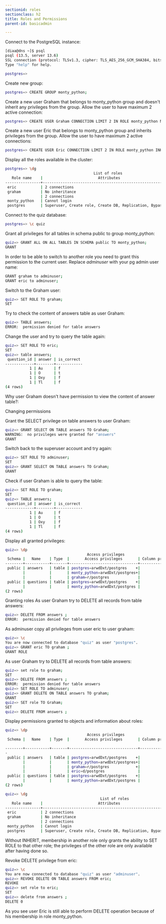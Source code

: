 ```yaml
---
sectionid: roles
sectionclass: h2
title: Roles and Permissions
parent-id: basicadmin

---
```


Connect to the PostgreSQL instance:
```sh 
[diaa@dns ~]$ psql 
psql (13.5, server 13.6)
SSL connection (protocol: TLSv1.3, cipher: TLS_AES_256_GCM_SHA384, bits: 256, compression: off)
Type "help" for help.

postgres=> 
```

Create new group:
```sh 
postgres=> CREATE GROUP monty_python;
```

Create a new user Graham that belongs to monty_python group and doesn't inherit any privileges from the group. Allow the user to have maximum 2 active connection:

```sh 
postgres=> CREATE USER Graham CONNECTION LIMIT 2 IN ROLE monty_python NOINHERIT;
```

Create a new user Eric that belongs to monty_python group and inherits privileges from the group. Allow the user to have maximum 2 active connections:

```sh 
postgres=> CREATE USER Eric CONNECTION LIMIT 2 IN ROLE monty_python INHERIT;
```

Display all the roles available in the cluster:

```sh 
postgres=> \dg
                                        List of roles
   Role name    |                         Attributes                         |   Member of
----------------+------------------------------------------------------------+----------------
 eric           | 2 connections                                              | {monty_python}
 graham         | No inheritance                                            +| {monty_python}
                | 2 connections                                              |
 monty_python   | Cannot login                                               | {}
 postgres       | Superuser, Create role, Create DB, Replication, Bypass RLS | {}
```

Connect to the quiz database:

```sh 
postgres=> \c quiz
```

Grant all privileges for all tables in schema public to group monty_python:

```sh 
quiz=> GRANT ALL ON ALL TABLES IN SCHEMA public TO monty_python;
GRANT
```

In order to be able to switch to another role you need to grant this permission to the current user. Replace *adminuser* with your pg admin user name:

```sh
GRANT graham to adminuser;
GRANT eric to adminuser;
```

Switch to the Graham user:

```sh 
quiz=> SET ROLE TO graham;
SET
```

Try to check the content of answers table as user Graham:

```sh 
quiz=> TABLE answers;
ERROR:  permission denied for table answers
```

Change the user and try to query the table again:

```sh 
quiz=> SET ROLE TO eric;
SET
quiz=> table answers;
 question_id | answer | is_correct
-------------+--------+------------
           1 | Au     | f
           1 | O      | t
           1 | Oxy    | f
           1 | Tl     | f
(4 rows)
```

Why user Graham doesn't have permission to view the content of answer table?:

Changing permissions

Grant the SELECT privilege on table answers to user Graham:

```sh
quiz=> GRANT SELECT ON TABLE answers TO Graham;
WARNING:  no privileges were granted for "answers"
GRANT
```

Switch back to the superuser account and try again:

```sh
quiz=> SET ROLE TO adminuser;
SET
quiz=> GRANT SELECT ON TABLE answers TO Graham;
GRANT
```

Check if user Graham is able to query the table:

```sh
quiz=> SET ROLE TO graham;
SET
quiz=> TABLE answers;
 question_id | answer | is_correct
-------------+--------+------------
           1 | Au     | f
           1 | O      | t
           1 | Oxy    | f
           1 | Tl     | f
(4 rows)
```

Display all granted privileges:

```sh
quiz=> \dp
                                     Access privileges
 Schema |   Name    | Type  |       Access privileges       | Column privileges | Policies
--------+-----------+-------+-------------------------------+-------------------+----------
 public | answers   | table | postgres=arwdDxt/postgres    +|                   |
        |           |       | monty_python=arwdDxt/postgres+|                   |
        |           |       | graham=r/postgres             |                   |
 public | questions | table | postgres=arwdDxt/postgres    +|                   |
        |           |       | monty_python=arwdDxt/postgres |                   |
(2 rows)
```

Granting roles
As user Graham try to DELETE all records from table answers:

```sh
quiz=> DELETE FROM answers ;
ERROR:  permission denied for table answers
```

As adminuser copy all privileges from user eric to user graham:

```sh
quiz=> \c
You are now connected to database "quiz" as user "postgres".
quiz=> GRANT eric TO graham ;
GRANT ROLE
```

As user Graham try to DELETE all records from table answers:

```sh
quiz=> set role to graham;
SET
quiz=> DELETE FROM answers ;
ERROR:  permission denied for table answers
quiz=> SET ROLE TO adminuser;
quiz=> GRANT DELETE ON TABLE answers TO graham;
GRANT
quiz=> SET role TO Graham;
SET
quiz=> DELETE FROM answers ;
```

Display permissions granted to objects and information about roles:

```sh
quiz=> \dp
                                     Access privileges
 Schema |   Name    | Type  |       Access privileges       | Column privileges | Policies

--------+-----------+-------+-------------------------------+-------------------+---------
-
 public | answers   | table | postgres=arwdDxt/postgres    +|                   |
        |           |       | monty_python=arwdDxt/postgres+|                   |
        |           |       | graham=r/postgres            +|                   |
        |           |       | eric=d/postgres               |                   |
 public | questions | table | postgres=arwdDxt/postgres    +|                   |
        |           |       | monty_python=arwdDxt/postgres |                   |
(2 rows)

quiz=> \dg
                                           List of roles
   Role name    |                         Attributes                         |      Member of
----------------+------------------------------------------------------------+---------------------
 eric           | 2 connections                                              | {monty_python}
 graham         | No inheritance                                            +| {monty_python,eric}
                | 2 connections                                              |
 monty_python   | Cannot login                                               | {}
 postgres       | Superuser, Create role, Create DB, Replication, Bypass RLS | {}
```

Without INHERIT, membership in another role only grants the ability to SET ROLE to that other role; the privileges of the other role are only available after having done so.

Revoke DELETE privilege from eric:

```sh
quiz=> \c
You are now connected to database "quiz" as user "adminuser".
quiz=> REVOKE DELETE ON TABLE answers FROM eric;
REVOKE
quiz=> set role to eric;
SET
quiz=> delete from answers ;
DELETE 0
```

As you see user Eric is still able to perform DELETE operation because of his membership in role monty_python.